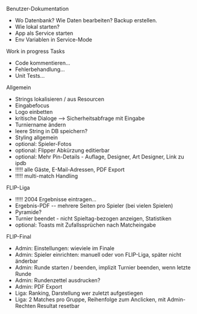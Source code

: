 Benutzer-Dokumentation
- Wo Datenbank? Wie Daten bearbeiten? Backup erstellen.
- Wie lokal starten?
- App als Service starten
- Env Variablen in Service-Mode

Work in progress Tasks
- Code kommentieren...
- Fehlerbehandlung...
- Unit Tests...

Allgemein
- Strings lokalisieren / aus Resourcen
- Eingabefocus
- Logo einbetten
- kritische Dialoge --> Sicherheitsabfrage mit Eingabe
- Turniername ändern
- leere String in DB speichern?
- Styling allgemein
- optional: Spieler-Fotos
- optional: Flipper Abkürzung editierbar
- optional: Mehr Pin-Details - Auflage, Designer, Art Designer, Link zu ipdb
- !!!!! alle Gäste, E-Mail-Adressen, PDF Export
- !!!!! multi-match Handling

FLIP-Liga
- !!!!! 2004 Ergebnisse eintragen...
- Ergebnis-PDF
-- mehrere Seiten pro Spieler (bei vielen Spielen)
- Pyramide?
- Turnier beendet - nicht Spieltag-bezogen anzeigen, Statistiken
- optional: Toasts mit Zufallssprüchen nach Matcheingabe

FLIP-Final
- Admin: Einstellungen: wieviele im Finale
- Admin: Spieler einrichten: manuell oder von FLIP-Liga, später nicht änderbar
- Admin: Runde starten / beenden, implizit Turnier beenden, wenn letzte Runde
- Admin: Rundenzettel ausdrucken?
- Admin: PDF Export
- Liga: Ranking, Darstellung wer zuletzt aufgestiegen
- Liga: 2 Matches pro Gruppe, Reihenfolge zum Anclicken, mit Admin-Rechten Resultat resetbar
